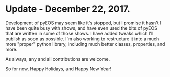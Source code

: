 # Update - December 22, 2017.

Development of pyEOS may seem like it's stopped, but I promise it hasn't I have been quite busy with shows, and have even used the bits of pyEOS that are written in some of those shows. I have added tweaks which I'll publish as soon as possible. I'm also working to restructure it into a much more "proper" python library, including much better classes, properties, and more.

As always, any and all contributions are welcome.

So for now, Happy Holidays, and Happy New Year!
